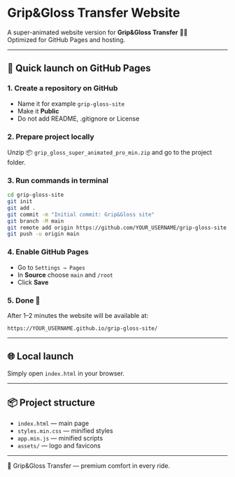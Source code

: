 
# Grip&Gloss Transfer Website

A super-animated website version for **Grip&Gloss Transfer** 🚖✨  
Optimized for GitHub Pages and hosting.

---

## 🚀 Quick launch on GitHub Pages

### 1. Create a repository on GitHub
- Name it for example `grip-gloss-site`  
- Make it **Public**  
- Do not add README, .gitignore or License

### 2. Prepare project locally
Unzip 📦 `grip_gloss_super_animated_pro_min.zip` and go to the project folder.

### 3. Run commands in terminal

```bash
cd grip-gloss-site
git init
git add .
git commit -m "Initial commit: Grip&Gloss site"
git branch -M main
git remote add origin https://github.com/YOUR_USERNAME/grip-gloss-site.git
git push -u origin main
```

### 4. Enable GitHub Pages
- Go to `Settings → Pages`  
- In **Source** choose `main` and `/root`  
- Click **Save**

### 5. Done 🎉
After 1–2 minutes the website will be available at:  
```
https://YOUR_USERNAME.github.io/grip-gloss-site/
```

---

## 🌐 Local launch
Simply open `index.html` in your browser.

---

## 📦 Project structure
- `index.html` — main page  
- `styles.min.css` — minified styles  
- `app.min.js` — minified scripts  
- `assets/` — logo and favicons  

---

💎 Grip&Gloss Transfer — premium comfort in every ride.
